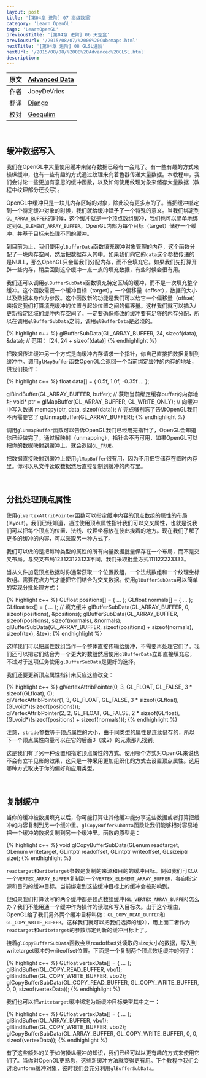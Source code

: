 ```yaml
---
layout: post
title: '[第04章 进阶] 07 高级数据'
category: 'Learn OpenGL'
tags: 'LearnOpenGL'
previousTitle: '[第04章 进阶] 06 天空盒'
previousUrl: '/2015/08/07/%2006%20Cubemaps.html'
nextTitle: '[第04章 进阶] 08 GLSL进阶'
nextUrl: '/2015/08/08/%2008%20Advanced%20GLSL.html'
description:
---
```


原文     | [Advanced Data](http://learnopengl.com/#!Advanced-OpenGL/Advanced-Data)
      ---|---
作者     | JoeyDeVries
翻译     | [Django](http://bullteacher.com/)
校对     | [Geequlim](http://geequlim.com)

<br>

## 缓冲数据写入

我们在OpenGL中大量使用缓冲来储存数据已经有一会儿了。有一些有趣的方式来操纵缓冲，也有一些有趣的方式通过纹理来向着色器传递大量数据。本教程中，我们会讨论一些更加有意思的缓冲函数，以及如何使用纹理对象来储存大量数据（教程中纹理部分还没写）。

OpenGL中缓冲只是一块儿内存区域的对象，除此没有更多点的了。当把缓冲绑定到一个特定缓冲对象的时候，我们就给缓冲赋予了一个特殊的意义。当我们绑定到`GL_ARRAY_BUFFER`的时候，这个缓冲就是一个顶点数组缓冲，我们也可以简单地绑定到`GL_ELEMENT_ARRAY_BUFFER`。OpenGL内部为每个目标（target）储存一个缓冲，并基于目标来处理不同的缓冲。

到目前为止，我们使用`glBufferData`函数填充缓冲对象管理的内存，这个函数分配了一块内存空间，然后把数据存入其中。如果我们向它的`data`这个参数传递的是NULL，那么OpenGL只会帮我们分配内存，而不会填充它。如果我们先打算开辟一些内存，稍后回到这个缓冲一点一点的填充数据，有些时候会很有用。

我们还可以调用`glBufferSubData`函数填充特定区域的缓冲，而不是一次填充整个缓冲。这个函数需要一个缓冲目标（target），一个偏移量（offset），数据的大小以及数据本身作为参数。这个函数新的功能是我们可以给它一个偏移量（offset）来指定我们打算填充缓冲的位置与起始位置之间的偏移量。这样我们就可以插入/更新指定区域的缓冲内存空间了。一定要确保修改的缓冲要有足够的内存分配，所以在调用`glBufferSubData`之前，调用`glBufferData`是必须的。

{% highlight c++ %}
glBufferSubData(GL_ARRAY_BUFFER, 24, sizeof(data), &data); // 范围： [24, 24 + sizeof(data)]
{% endhighlight %}

把数据传进缓冲另一个方式是向缓冲内存请求一个指针，你自己直接把数据复制到缓冲中。调用`glMapBuffer`函数OpenGL会返回一个当前绑定缓冲的内存的地址，供我们操作：

{% highlight c++ %}
float data[] = {
  0.5f, 1.0f, -0.35f
  ...
};

glBindBuffer(GL_ARRAY_BUFFER, buffer);
// 获取当前绑定缓存buffer的内存地址
void* ptr = glMapBuffer(GL_ARRAY_BUFFER, GL_WRITE_ONLY);
// 向缓冲中写入数据
memcpy(ptr, data, sizeof(data));
// 完成够别忘了告诉OpenGL我们不再需要它了
glUnmapBuffer(GL_ARRAY_BUFFER);
{% endhighlight %}

调用`glUnmapBuffer`函数可以告诉OpenGL我们已经用完指针了，OpenGL会知道你已经做完了。通过解映射（unmapping），指针会不再可用，如果OpenGL可以把你的数据映射到缓冲上，就会返回`GL_TRUE`。

把数据直接映射到缓冲上使用`glMapBuffer`很有用，因为不用把它储存在临时内存里。你可以从文件读取数据然后直接复制到缓冲的内存里。

<br>

## 分批处理顶点属性

使用`glVertexAttribPointer`函数可以指定缓冲内容的顶点数组的属性的布局(layout)。我们已经知道，通过使用顶点属性指针我们可以交叉属性，也就是说我们可以把每个顶点的位置、法线、纹理坐标放在彼此挨着的地方。现在我们了解了更多的缓冲的内容，可以采取另一种方式了。

我们可以做的是把每种类型的属性的所有向量数据批量保存在一个布局，而不是交叉布局。与交叉布局123123123123不同，我们采取批量方式111122223333。

当从文件加载顶点数据时你通常获取一个位置数组，一个法线数组和一个纹理坐标数组。需要花点力气才能把它们结合为交叉数据。使用`glBufferSubData`可以简单的实现分批处理方式：

{% highlight c++ %}
GLfloat positions[] = { ... };
GLfloat normals[] = { ... };
GLfloat tex[] = { ... };
// 填充缓冲
glBufferSubData(GL_ARRAY_BUFFER, 0, sizeof(positions), &positions);
glBufferSubData(GL_ARRAY_BUFFER, sizeof(positions), sizeof(normals), &normals);
glBufferSubData(GL_ARRAY_BUFFER, sizeof(positions) + sizeof(normals), sizeof(tex), &tex);
{% endhighlight %}

这样我们可以把属性数组当作一个整体直接传输给缓冲，不需要再处理它们了。我们还可以把它们结合为一个更大的数组然后使用`glBufferData`立即直接填充它，不过对于这项任务使用`glBufferSubData`是更好的选择。

我们还要更新顶点属性指针来反应这些改变：

{% highlight c++ %}
glVertexAttribPointer(0, 3, GL_FLOAT, GL_FALSE, 3 * sizeof(GLfloat), 0);  
glVertexAttribPointer(1, 3, GL_FLOAT, GL_FALSE, 3 * sizeof(GLfloat), (GLvoid*)(sizeof(positions)));  
glVertexAttribPointer(2, 2, GL_FLOAT, GL_FALSE, 2 * sizeof(GLfloat), (GLvoid*)(sizeof(positions) + sizeof(normals)));
{% endhighlight %}

注意，`stride`参数等于顶点属性的大小，由于同类型的属性是连续储存的，所以下一个顶点属性向量可以在它的后面3（或2）的元素那儿找到。

这是我们有了另一种设置和指定顶点属性的方式。使用哪个方式对OpenGL来说也不会有立竿见影的效果，这只是一种采用更加组织化的方式去设置顶点属性。选用哪种方式取决于你的偏好和应用类型。

<br>

## 复制缓冲

当你的缓冲被数据填充以后，你可能打算让其他缓冲能分享这些数据或者打算把缓冲的内容复制到另一个缓冲里。`glCopyBufferSubData`函数让我们能够相对容易地把一个缓冲的数据复制到另一个缓冲里。函数的原型是：

{% highlight c++ %}
void glCopyBufferSubData(GLenum readtarget, GLenum writetarget, GLintptr readoffset, GLintptr writeoffset, GLsizeiptr size);
{% endhighlight %}

`readtarget`和`writetarget`参数是复制的来源和目的的缓冲目标。例如我们可以从一个`VERTEX_ARRAY_BUFFER`复制到一个`VERTEX_ELEMENT_ARRAY_BUFFER`，各自指定源和目的的缓冲目标。当前绑定到这些缓冲目标上的缓冲会被影响到。

但如果我们打算读写的两个缓冲都是顶点数组缓冲(`GL_VERTEX_ARRAY_BUFFER`)怎么办？我们不能用通一个缓冲作为操作的读取和写入目标次。出于这个理由，OpenGL给了我们另外两个缓冲目标叫做：`GL_COPY_READ_BUFFER`和`GL_COPY_WRITE_BUFFER`。这样我们就可以把我们选择的缓冲，用上面二者作为`readtarget`和`writetarget`的参数绑定到新的缓冲目标上了。

接着`glCopyBufferSubData`函数会从readoffset处读取的size大小的数据，写入到writetarget缓冲的writeoffset位置。下面是一个复制两个顶点数组缓冲的例子：

{% highlight c++ %}
GLfloat vertexData[] = { ... };
glBindBuffer(GL_COPY_READ_BUFFER, vbo1);
glBindBuffer(GL_COPY_WRITE_BUFFER, vbo2);
glCopyBufferSubData(GL_COPY_READ_BUFFER, GL_COPY_WRITE_BUFFER, 0, 0, sizeof(vertexData));
{% endhighlight %}

我们也可以把`writetarget`缓冲绑定为新缓冲目标类型其中之一：

{% highlight c++ %}
GLfloat vertexData[] = { ... };
glBindBuffer(GL_ARRAY_BUFFER, vbo1);
glBindBuffer(GL_COPY_WRITE_BUFFER, vbo2);
glCopyBufferSubData(GL_ARRAY_BUFFER, GL_COPY_WRITE_BUFFER, 0, 0, sizeof(vertexData));
{% endhighlight %}

有了这些额外的关于如何操纵缓冲的知识，我们已经可以以更有趣的方式来使用它们了。当你对OpenGL更熟悉，这些新缓冲方法就变得更有用。下个教程中我们会讨论unform缓冲对象，彼时我们会充分利用`glBufferSubData`。
